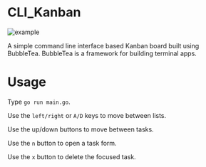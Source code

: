 # CLI_Kanban

![example](https://github.com/zerovirus123/cli_kanban/blob/master/public/demo.png?raw=true)

A simple command line interface based Kanban board built using BubbleTea.
BubbleTea is a framework for building terminal apps. 

# Usage

Type `go run main.go`.

Use the `left/right` or `A/D` keys to move between lists. 

Use the up/down buttons to move between tasks.

Use the `n` button to open a task form.

Use the `x` button to delete the focused task.
